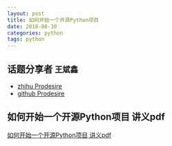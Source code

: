 ```yaml
---
layout: post
title: 如何开始一个开源Python项目
date: 2018-06-30
categories: python
tags: python
---
```


## 话题分享者 `王斌鑫`

- [zhihu Prodesire](https://www.zhihu.com/people/prodesire)
- [github Prodesire](https://github.com/Prodesire)

## 如何开始一个开源Python项目 讲义pdf
[如何开始一个开源Python项目 讲义pdf](https://github.com/HZPUG/HZPUG.github.io/blob/master/lectures/2018-06-30/如何开始一个开源Python项目.pdf)
